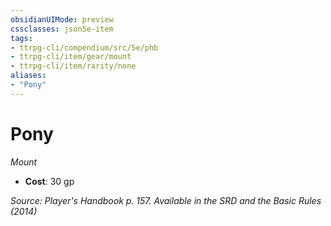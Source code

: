 ```yaml
---
obsidianUIMode: preview
cssclasses: json5e-item
tags:
- ttrpg-cli/compendium/src/5e/phb
- ttrpg-cli/item/gear/mount
- ttrpg-cli/item/rarity/none
aliases: 
- "Pony"
---
```

# Pony
*Mount*  

- **Cost**: 30 gp

*Source: Player's Handbook p. 157. Available in the <span title='Systems Reference Document (5.1)'>SRD</span> and the Basic Rules (2014)*